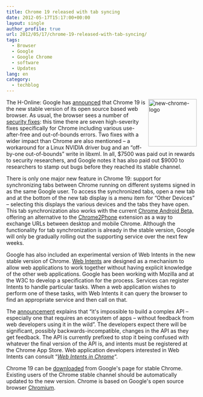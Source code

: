 ```yaml
---
title: Chrome 19 released with tab syncing
date: 2012-05-17T15:17:00+00:00
layout: single
author_profile: true
url: 2012/05/17/chrome-19-released-with-tab-syncing/
tags:
  - Browser
  - Google
  - Google Chrome
  - software
  - Updates
lang: en
category: 
  - techblog
---
```

[<img title="new-chrome-logo" border="0" alt="new-chrome-logo" align="right" src="http://lh4.ggpht.com/-DYC2GnWOiLA/T7UPhTnZ6ZI/AAAAAAAAGAQ/fODRobza5MQ/new-chrome-logo_thumb.png?imgmax=800" width="128" height="125" />](http://lh5.ggpht.com/-P3oogfN-m3Q/T7UPfHlj5HI/AAAAAAAAGAI/0-nd-5EAC5E/s1600-h/new-chrome-logo%25255B2%25255D.png)The H-Online: Google has [announced](http://chrome.blogspot.co.uk/2012/05/keeping-tabs-on-your-tabs.html) that Chrome 19 is the new stable version of its open source based web browser. As usual, the browser sees a number of [security fixes](http://googlechromereleases.blogspot.co.uk/2012/05/stable-channel-update.html): this time there are seven high-severity fixes specifically for Chrome including various use-after-free and out-of-bounds errors. Two fixes with a wider impact than Chrome are also mentioned – a workaround for a Linux NVIDIA driver bug and an “off-by-one out-of-bounds” write in libxml. In all, $7500 was paid out in rewards to security researchers, and Google notes it has also paid out $9000 to researchers to stamp out bugs before they reached its stable channel. 

There is only one major new feature in Chrome 19: support for synchronizing tabs between Chrome running on different systems signed in as the same Google user. To access the synchronized tabs, open a new tab and at the bottom of the new tab display is a menu item for “Other Devices” – selecting this displays the various devices and the tabs they have open. This tab synchronization also works with the current [Chrome Android Beta,](http://www.google.com/intl/en/chrome/android/) offering an alternative to the [Chrome2Phone](https://chrome.google.com/webstore/detail/oadboiipflhobonjjffjbfekfjcgkhco) extension as a way to exchange URLs between desktop and mobile Chrome. Although the functionality for tab synchronization is already in the stable version, Google will only be gradually rolling out the supporting service over the next few weeks. 

Google has also included an experimental version of Web Intents in the new stable version of Chrome. [Web Intents](http://webintents.org/) are designed as a mechanism to allow web applications to work together without having explicit knowledge of the other web applications. Google has been working with Mozilla and at the W3C to develop a specification for the process. Services can register Intents to handle particular tasks. When a web application wishes to perform one of these tasks, with Web Intents it can query the browser to find an appropriate service and then call on that. 

The [announcement](http://blog.chromium.org/2012/05/connect-with-web-intents.html) explains that “it's impossible to build a complex API – especially one that requires an ecosystem of apps – without feedback from web developers using it in the wild”. The developers expect there will be significant, possibly backwards-incompatible, changes in the API as they get feedback. The API is currently prefixed to stop it being confused with whatever the final version of the API is, and intents must be registered at the Chrome App Store. Web application developers interested in Web Intents can consult “_[Web Intents in Chrome](http://www.chromium.org/developers/web-intents-in-chrome)_“. 

Chrome 19 can be [downloaded](https://www.google.com/chrome) from Google's page for stable Chrome. Existing users of the Chrome stable channel should be automatically updated to the new version. Chrome is based on Google's open source browser [Chromium](http://www.chromium.org/).